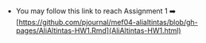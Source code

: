 * You may follow this link to reach Assignment 1 ➡️ [https://github.com/pjournal/mef04-alialtintas/blob/gh-pages/AliAltintas-HW1.Rmd](AliAltintas-HW1.html)


